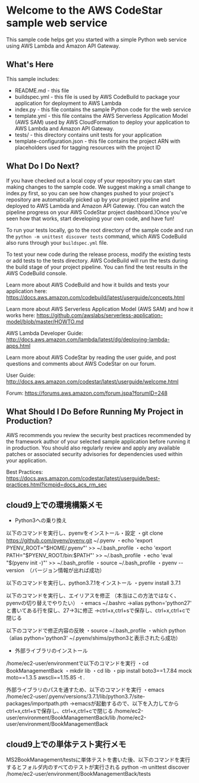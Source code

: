 Welcome to the AWS CodeStar sample web service
==============================================

This sample code helps get you started with a simple Python web service using
AWS Lambda and Amazon API Gateway.

What's Here
-----------

This sample includes:

* README.md - this file
* buildspec.yml - this file is used by AWS CodeBuild to package your
  application for deployment to AWS Lambda
* index.py - this file contains the sample Python code for the web service
* template.yml - this file contains the AWS Serverless Application Model (AWS SAM) used
  by AWS CloudFormation to deploy your application to AWS Lambda and Amazon API
  Gateway.
* tests/ - this directory contains unit tests for your application
* template-configuration.json - this file contains the project ARN with placeholders used for tagging resources with the project ID

What Do I Do Next?
------------------

If you have checked out a local copy of your repository you can start making changes
to the sample code.  We suggest making a small change to index.py first, so you can
see how changes pushed to your project's repository are automatically picked up by your
project pipeline and deployed to AWS Lambda and Amazon API Gateway. (You can watch the pipeline
progress on your AWS CodeStar project dashboard.)Once you've seen how that works,
start developing your own code, and have fun!

To run your tests locally, go to the root directory of the
sample code and run the `python -m unittest discover tests` command, which
AWS CodeBuild also runs through your `buildspec.yml` file.

To test your new code during the release process, modify the existing tests or
add tests to the tests directory. AWS CodeBuild will run the tests during the
build stage of your project pipeline. You can find the test results
in the AWS CodeBuild console.

Learn more about AWS CodeBuild and how it builds and tests your application here:
https://docs.aws.amazon.com/codebuild/latest/userguide/concepts.html

Learn more about AWS Serverless Application Model (AWS SAM) and how it works here:
https://github.com/awslabs/serverless-application-model/blob/master/HOWTO.md

AWS Lambda Developer Guide:
http://docs.aws.amazon.com/lambda/latest/dg/deploying-lambda-apps.html

Learn more about AWS CodeStar by reading the user guide, and post questions and
comments about AWS CodeStar on our forum.

User Guide: http://docs.aws.amazon.com/codestar/latest/userguide/welcome.html

Forum: https://forums.aws.amazon.com/forum.jspa?forumID=248

What Should I Do Before Running My Project in Production?
------------------

AWS recommends you review the security best practices recommended by the framework
author of your selected sample application before running it in production. You
should also regularly review and apply any available patches or associated security
advisories for dependencies used within your application.

Best Practices: https://docs.aws.amazon.com/codestar/latest/userguide/best-practices.html?icmpid=docs_acs_rm_sec


## cloud9上での環境構築メモ

* Python3への乗り換え

以下のコマンドを実行し、pyenvをインストール・設定
・git clone https://github.com/pyenv/pyenv.git ~/.pyenv
・echo 'export PYENV_ROOT="$HOME/.pyenv"' >> ~/.bash_profile
・echo 'export PATH="$PYENV_ROOT/bin:$PATH"' >> ~/.bash_profile
・echo 'eval "$(pyenv init -)"' >> ~/.bash_profile
・source ~/.bash_profile
・pyenv --version　（バージョン情報が出れば成功）

以下のコマンドを実行し、python3.7.1をインストール
・pyenv install 3.7.1

以下のコマンドを実行し、エイリアスを修正 （本当はこの方法ではなく、pyenvの切り替えでやりたい）
・emacs ~/.bashrc
 →alias python='python27'　と書いてある行を探し、27→3に修正
 →ctrl+x,ctrl+sで保存し、ctrl+x,ctrl+cで閉じる

以下のコマンドで修正内容の反映
・source ~/.bash_profile
・which python　（alias python='python3' ~/.pyenv/shims/python3と表示されたら成功）

* 外部ライブラリのインストール

/home/ec2-user/environmentで以下のコマンドを実行
 ・cd BookManagementBack
 ・mkdir lib
 ・cd lib
 ・pip install boto3==1.7.84 mock moto==1.3.5 awscli==1.15.85 -t .

外部ライブラリのパスを通すため、以下のコマンドを実行
 ・emacs /home/ec2-user/.pyenv/versions/3.7.1/lib/python3.7/site-packages/importpath.pth
  →emacsが起動するので、以下を入力してからctrl+x,ctrl+sで保存し、ctrl+x,ctrl+cで閉じる
    /home/ec2-user/environment/BookManagementBack/lib
    /home/ec2-user/environment/BookManagementBack
 

## cloud9上での単体テスト実行メモ

MS2BookManagement/testsに単体テストを書いた後、以下のコマンドを実行するとフォルダ内のすべてのテストが実行される
 python -m unittest discover /home/ec2-user/environment/BookManagementBack/tests